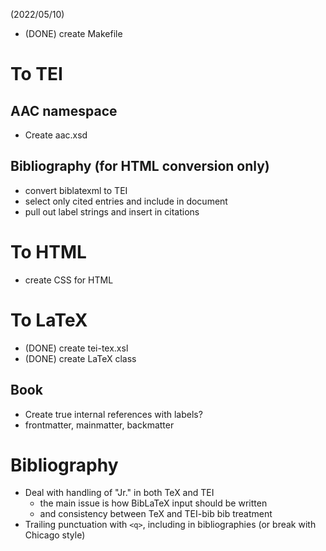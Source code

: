 (2022/05/10)

- (DONE) create Makefile

# To TEI
## AAC namespace
- Create aac.xsd

## Bibliography (for HTML conversion only)
- convert biblatexml to TEI
- select only cited entries and include in document
- pull out label strings and insert in citations

# To HTML
- create CSS for HTML

# To LaTeX
- (DONE) create tei-tex.xsl
- (DONE) create LaTeX class

## Book
- Create true internal references with labels?
- frontmatter, mainmatter, backmatter


# Bibliography
- Deal with handling of "Jr." in both TeX and TEI
    - the main issue is how BibLaTeX input should be written
    - and consistency between TeX and TEI-bib bib treatment
- Trailing punctuation with `<q>`, including in bibliographies (or break with
  Chicago style)
